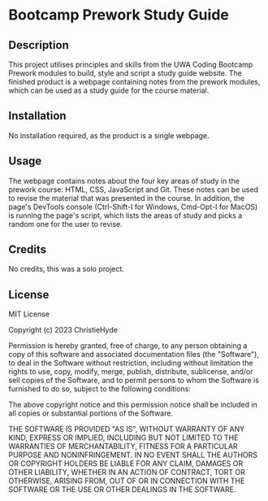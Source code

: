 # Bootcamp Prework Study Guide

## Description

This project utilises principles and skills from the UWA Coding Bootcamp Prework modules to build, style and script a study guide website. The finished product is a webpage containing notes from the prework modules, which can be used as a study guide for the course material.

## Installation

No installation required, as the product is a single webpage.

## Usage

The webpage contains notes about the four key areas of study in the prework course: HTML, CSS, JavaScript and Git. These notes can be used to revise the material that was presented in the course. In addition, the page's DevTools console (Ctrl-Shift-I for Windows, Cmd-Opt-I for MacOS) is running the page's script, which lists the areas of study and picks a random one for the user to revise.

## Credits

No credits, this was a solo project.

## License

MIT License

Copyright (c) 2023 ChristieHyde

Permission is hereby granted, free of charge, to any person obtaining a copy of this software and associated documentation files (the "Software"), to deal in the Software without restriction, including without limitation the rights to use, copy, modify, merge, publish, distribute, sublicense, and/or sell copies of the Software, and to permit persons to whom the Software is furnished to do so, subject to the following conditions:

The above copyright notice and this permission notice shall be included in all copies or substantial portions of the Software.

THE SOFTWARE IS PROVIDED "AS IS", WITHOUT WARRANTY OF ANY KIND, EXPRESS OR IMPLIED, INCLUDING BUT NOT LIMITED TO THE WARRANTIES OF MERCHANTABILITY, FITNESS FOR A PARTICULAR PURPOSE AND NONINFRINGEMENT. IN NO EVENT SHALL THE AUTHORS OR COPYRIGHT HOLDERS BE LIABLE FOR ANY CLAIM, DAMAGES OR OTHER LIABILITY, WHETHER IN AN ACTION OF CONTRACT, TORT OR OTHERWISE, ARISING FROM, OUT OF OR IN CONNECTION WITH THE SOFTWARE OR THE USE OR OTHER DEALINGS IN THE SOFTWARE.